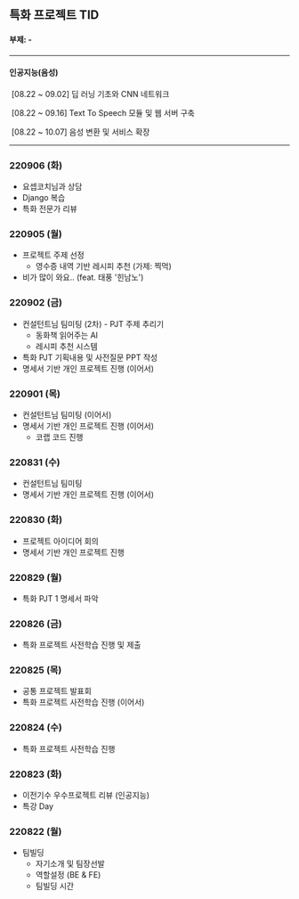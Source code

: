 ## 특화 프로젝트 TID

#### 부제: -



---

#### 인공지능(음성)

​	[08.22 ~ 09.02] 딥 러닝 기초와 CNN 네트워크

​	[08.22 ~ 09.16] Text To Speech 모듈 및 웹 서버 구축

​	[08.22 ~ 10.07] 음성 변환 및 서비스 확장

---



### 220906 (화)

- 요셉코치님과 상담
- Django 복습
- 특화 전문가 리뷰



### 220905 (월)

- 프로젝트 주제 선정
  - 영수증 내역 기반 레시피 추천 (가제: 찍먹)
- 비가 많이 와요.. (feat. 태풍 '힌남노')



### 220902 (금)

- 컨설턴트님 팀미팅 (2차) - PJT 주제 추리기
  - 동화책 읽어주는 AI
  - 레시피 추천 시스템
- 특화 PJT 기획내용 및 사전질문 PPT 작성
- 명세서 기반 개인 프로젝트 진행 (이어서)



### 220901 (목)

- 컨설턴트님 팀미팅 (이어서)
- 명세서 기반 개인 프로젝트 진행 (이어서)
  - 코랩 코드 진행



### 220831 (수)

- 컨설턴트님 팀미팅
- 명세서 기반 개인 프로젝트 진행 (이어서)



### 220830 (화)

- 프로젝트 아이디어 회의
- 명세서 기반 개인 프로젝트 진행



### 220829 (월)

- 특화 PJT 1 명세서 파악



### 220826 (금)

- 특화 프로젝트 사전학습 진행 및 제출



### 220825 (목)

- 공통 프로젝트 발표회
- 특화 프로젝트 사전학습 진행 (이어서)



### 220824 (수)

- 특화 프로젝트 사전학습 진행



### 220823 (화)

- 이전기수 우수프로젝트 리뷰 (인공지능)
- 특강 Day



### 220822 (월)

- 팀빌딩
  - 자기소개 및 팀장선발
  - 역할설정 (BE & FE)
  - 팀빌딩 시간